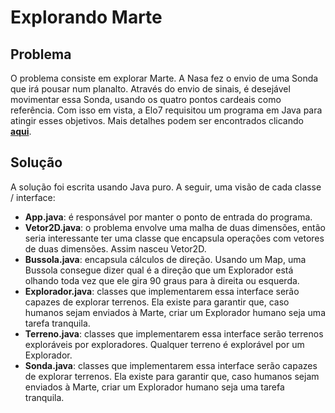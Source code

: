 <h1 align="left">Explorando Marte</h1>
           <article>
            <section>
             <h2 align="left">Problema</h2>
             <p>O problema consiste em explorar Marte. A Nasa fez o envio de uma Sonda que irá pousar num planalto. Através do envio de sinais, é desejável movimentar essa Sonda, usando os quatro pontos cardeais como referência. Com isso em vista, a Elo7 requisitou um programa em Java para atingir esses objetivos. Mais detalhes podem ser encontrados clicando <b><a href="https://gist.github.com/elo7-developer/1a40c96a5d062b69f02c">aqui</a></b>.</p>
            </section>
            <section>
             <h2 align="left">Solução</h2>
             <p>A solução foi escrita usando Java puro. A seguir, uma visão de cada classe / interface:</p>
             <ul>
              <li><b>App.java</b>: é responsável por manter o ponto de entrada do programa.</li>
              <li><b>Vetor2D.java</b>: o problema envolve uma malha de duas dimensões, então seria interessante ter uma classe que encapsula operações com vetores de duas dimensões. Assim nasceu Vetor2D.</li>
              <li><b>Bussola.java</b>: encapsula cálculos de direção. Usando um Map, uma Bussola consegue dizer qual é a direção que um Explorador está olhando toda vez que ele gira 90 graus para à direita ou esquerda.</li>
              <li><b>Explorador.java</b>: classes que implementarem essa interface serão capazes de explorar terrenos. Ela existe para garantir que, caso humanos sejam enviados à Marte, criar um Explorador humano seja uma tarefa tranquila.</li>
              <li><b>Terreno.java</b>: classes que implementarem essa interface serão terrenos exploráveis por exploradores. Qualquer terreno é explorável por um Explorador.</li>
              <li><b>Sonda.java</b>: classes que implementarem essa interface serão capazes de explorar terrenos. Ela existe para garantir que, caso humanos sejam enviados à Marte, criar um Explorador humano seja uma tarefa tranquila.</li>
             </ul>
            </section>
           </article>
